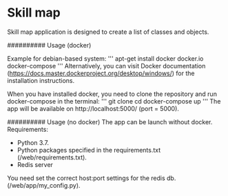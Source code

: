 # Skill map
Skill map application is designed to create a list of classes and objects.

########## Usage (docker)

Example for debian-based system:
'''
apt-get install docker docker.io docker-compose
'''
Alternatively, you can visit Docker documentation (https://docs.master.dockerproject.org/desktop/windows/) for the installation instructions.

When you have installed docker, you need to clone the repository and run docker-compose in the terminal:
'''
git clone 
cd 
docker-compose up
'''
The app will be available on http://localhost:5000/ (port = 5000).

########## Usage (no docker) 
The app can be launch without docker. 
Requirements:
- Python 3.7.
- Python packages specified in the requirements.txt (/web/requirements.txt).
- Redis server 

You need set the correct host:port settings for the redis db. (/web/app/my_config.py).
